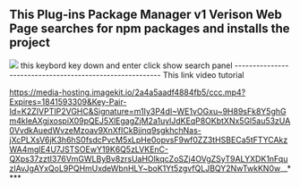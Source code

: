 This Plug-ins Package Manager v1 Verison Web Page searches for npm packages and installs the project
---------------------------------------------------------------------------------------------------
<img src="https://media-hosting.imagekit.io/3faa3771d19c4928/managerPackV1.jpg?Expires=1841592518&Key-Pair-Id=K2ZIVPTIP2VGHC&Signature=w8p15EeI4mv7e3IIWZkNjK0vz8e2YqdCRZ9f~s~pzod7WlOroaQiPUtSqLJ-sAWssyTq3A4ptyp~VlO6yJdvDwmknXAaptLTvzZ-m3bZbuas9eoYcxBzExh6wm6PZ4kB-1BcimOaZOaGxa4aKGLU7ZlxFPOiUE-g8juUz3eqDjQo9qojdLGydpNLH3IBigujIzDrZx1naIOcR1TF7w12tBK0XzjphzJLJ2Dd7U4-mUkp9YKxfEwR3mOf6419SmD3tJq8auF7WUm5XnNCIEFCdHQVCFmpoTIqmcFeuuoLG8vlmhHLOX3lzaoVmkho0V~Val~fFRYJAvHOq2Bu~oJmQw__"/>
this keybord key down and enter click show search  panel
---------------------------------------------------------
This  link video tutorial 

https://media-hosting.imagekit.io/2a4a5aadf4884fb5/ccc.mp4?Expires=1841593309&Key-Pair-Id=K2ZIVPTIP2VGHC&Signature=m1Iy3P4dI~WE1vOGxu~9H89sFk8Y5ghGm4kIeAXgjxospiX09pQEJ5XlEgagZjM2a1uylJdKEqP8OKbtXNx5Gl5au53zUA0VvdkAuedWvzeMzoav9XnXfICkBjjnq9sgkhchNas-jXcPLXsV6jK3h6hS0fsdcPvcM5xLpHe0opvsF9wf0ZZ3tHSBECa5tFTYCAkzWA4mglE4U7JSTSOEwY19K6Q5zLVKEnC-QXps37zztI376VmGWLByBv8zrsUaHOlkqcZoSZj4OVgZSyT9ALYXDK1nFquzIAvJgAYxQoL9PQHmUxdeWbnHLY~boK1Yt5zgvfQLJBQY2NwTwkKN0w__****
